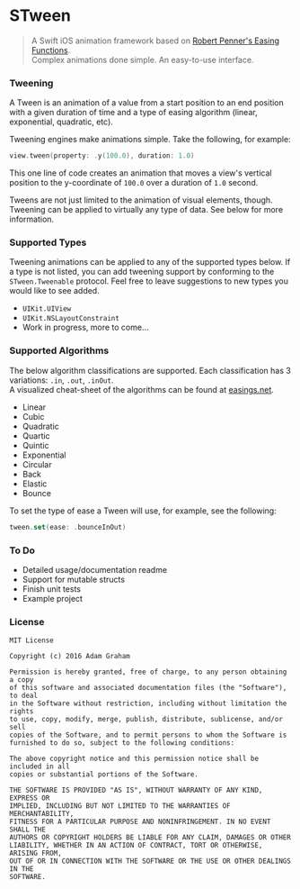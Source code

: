 # STween
> A Swift iOS animation framework based on [Robert Penner's Easing Functions](http://robertpenner.com/easing/).<br/>
> Complex animations done simple. An easy-to-use interface.

### Tweening
A Tween is an animation of a value from a start position to an end position with a given duration of time and a type of easing algorithm (linear, exponential, quadratic, etc).

Tweening engines make animations simple. Take the following, for example:

``` swift
view.tween(property: .y(100.0), duration: 1.0)
```
This one line of code creates an animation that moves a view's vertical position to the y-coordinate of `100.0` over a duration of `1.0` second.

Tweens are not just limited to the animation of visual elements, though. Tweening can be applied to virtually any type of data. See below for more information.

### Supported Types
Tweening animations can be applied to any of the supported types below. If a type is not listed, you can add tweening support by conforming to the `STween.Tweenable` protocol. Feel free to leave suggestions to new types you would like to see added.

- `UIKit.UIView`
- `UIKit.NSLayoutConstraint`
- Work in progress, more to come...

### Supported Algorithms
The below algorithm classifications are supported. Each classification has 3 variations: `.in`, `.out`, `.inOut`.<br/>
A visualized cheat-sheet of the algorithms can be found at [easings.net](http://easings.net/).

- Linear
- Cubic
- Quadratic
- Quartic
- Quintic
- Exponential
- Circular
- Back
- Elastic
- Bounce

To set the type of ease a Tween will use, for example, see the following:
``` swift
tween.set(ease: .bounceInOut)
```

### To Do

- Detailed usage/documentation readme
- Support for mutable structs
- Finish unit tests
- Example project

### License
```
MIT License

Copyright (c) 2016 Adam Graham

Permission is hereby granted, free of charge, to any person obtaining a copy
of this software and associated documentation files (the "Software"), to deal
in the Software without restriction, including without limitation the rights
to use, copy, modify, merge, publish, distribute, sublicense, and/or sell
copies of the Software, and to permit persons to whom the Software is
furnished to do so, subject to the following conditions:

The above copyright notice and this permission notice shall be included in all
copies or substantial portions of the Software.

THE SOFTWARE IS PROVIDED "AS IS", WITHOUT WARRANTY OF ANY KIND, EXPRESS OR
IMPLIED, INCLUDING BUT NOT LIMITED TO THE WARRANTIES OF MERCHANTABILITY,
FITNESS FOR A PARTICULAR PURPOSE AND NONINFRINGEMENT. IN NO EVENT SHALL THE
AUTHORS OR COPYRIGHT HOLDERS BE LIABLE FOR ANY CLAIM, DAMAGES OR OTHER
LIABILITY, WHETHER IN AN ACTION OF CONTRACT, TORT OR OTHERWISE, ARISING FROM,
OUT OF OR IN CONNECTION WITH THE SOFTWARE OR THE USE OR OTHER DEALINGS IN THE
SOFTWARE.
```
